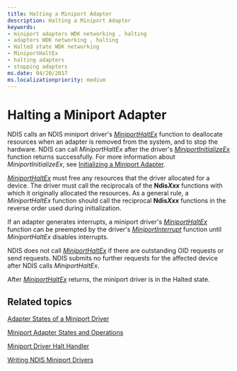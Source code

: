 ```yaml
---
title: Halting a Miniport Adapter
description: Halting a Miniport Adapter
keywords:
- miniport adapters WDK networking , halting
- adapters WDK networking , halting
- Halted state WDK networking
- MiniportHaltEx
- halting adapters
- stopping adapters
ms.date: 04/20/2017
ms.localizationpriority: medium
---
```


# Halting a Miniport Adapter





NDIS calls an NDIS miniport driver's [*MiniportHaltEx*](/windows-hardware/drivers/ddi/ndis/nc-ndis-miniport_halt) function to deallocate resources when an adapter is removed from the system, and to stop the hardware. NDIS can call *MiniportHaltEx* after the driver's [*MiniportInitializeEx*](/windows-hardware/drivers/ddi/ndis/nc-ndis-miniport_initialize) function returns successfully. For more information about *MiniportInitializeEx*, see [Initializing a Miniport Adapter](initializing-a-miniport-adapter.md).

[*MiniportHaltEx*](/windows-hardware/drivers/ddi/ndis/nc-ndis-miniport_halt) must free any resources that the driver allocated for a device. The driver must call the reciprocals of the **Ndis<em>Xxx</em>** functions with which it originally allocated the resources. As a general rule, a *MiniportHaltEx* function should call the reciprocal **Ndis<em>Xxx</em>** functions in the reverse order used during initialization.

If an adapter generates interrupts, a miniport driver's [*MiniportHaltEx*](/windows-hardware/drivers/ddi/ndis/nc-ndis-miniport_halt) function can be preempted by the driver's [*MiniportInterrupt*](/windows-hardware/drivers/ddi/ndis/nc-ndis-miniport_isr) function until *MiniportHaltEx* disables interrupts.

NDIS does not call [*MiniportHaltEx*](/windows-hardware/drivers/ddi/ndis/nc-ndis-miniport_halt) if there are outstanding OID requests or send requests. NDIS submits no further requests for the affected device after NDIS calls *MiniportHaltEx*.

After [*MiniportHaltEx*](/windows-hardware/drivers/ddi/ndis/nc-ndis-miniport_halt) returns, the miniport driver is in the Halted state.

## Related topics


[Adapter States of a Miniport Driver](adapter-states-of-a-miniport-driver.md)

[Miniport Adapter States and Operations](miniport-adapter-states-and-operations.md)

[Miniport Driver Halt Handler](halt-handler.md)

[Writing NDIS Miniport Drivers](./initializing-a-miniport-driver.md)

 

